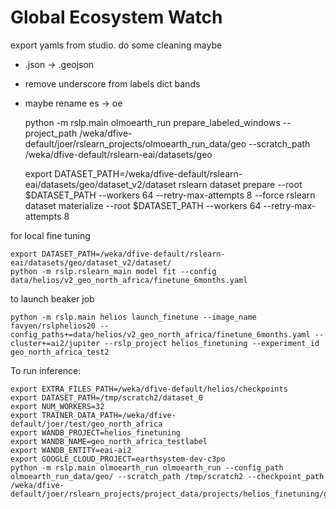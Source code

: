 # Global Ecosystem Watch #

export yamls from studio. do some cleaning maybe
- .json -> .geojson
- remove underscore from labels dict bands
- maybe rename es -> oe

    python -m rslp.main olmoearth_run prepare_labeled_windows --project_path /weka/dfive-default/joer/rslearn_projects/olmoearth_run_data/geo --scratch_path /weka/dfive-default/rslearn-eai/datasets/geo

    export DATASET_PATH=/weka/dfive-default/rslearn-eai/datasets/geo/dataset_v2/dataset
    rslearn dataset prepare --root $DATASET_PATH --workers 64 --retry-max-attempts 8 --force
    rslearn dataset materialize --root $DATASET_PATH --workers 64 --retry-max-attempts 8


for local fine tuning

    export DATASET_PATH=/weka/dfive-default/rslearn-eai/datasets/geo/dataset_v2/dataset/
    python -m rslp.rslearn_main model fit --config data/helios/v2_geo_north_africa/finetune_6months.yaml

to launch beaker job

    python -m rslp.main helios launch_finetune --image_name favyen/rslphelios20 --config_paths+=data/helios/v2_geo_north_africa/finetune_6months.yaml --cluster+=ai2/jupiter --rslp_project helios_finetuning --experiment_id geo_north_africa_test2


To run inference:

    export EXTRA_FILES_PATH=/weka/dfive-default/helios/checkpoints
    export DATASET_PATH=/tmp/scratch2/dataset_0
    export NUM_WORKERS=32
    export TRAINER_DATA_PATH=/weka/dfive-default/joer/test/geo_north_africa
    export WANDB_PROJECT=helios_finetuning
    export WANDB_NAME=geo_north_africa_testlabel
    export WANDB_ENTITY=eai-ai2
    export GOOGLE_CLOUD_PROJECT=earthsystem-dev-c3po
    python -m rslp.main olmoearth_run olmoearth_run --config_path olmoearth_run_data/geo/ --scratch_path /tmp/scratch2 --checkpoint_path /weka/dfive-default/joer/rslearn_projects/project_data/projects/helios_finetuning/geo_north_africa_test14/checkpoints/last.ckpt
